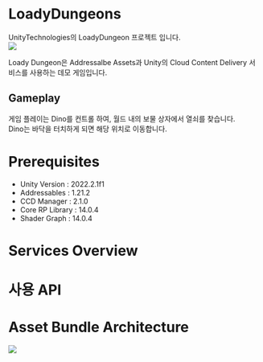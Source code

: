 # LoadyDungeons
UnityTechnologies의 LoadyDungeon 프로젝트 입니다.        
![](https://github.com/PlaywithGames/LoadyDungeons/blob/main/Docs/Overview/Overview_01.png)

Loady Dungeon은 Addressalbe Assets과 Unity의 Cloud Content Delivery 서비스를 사용하는 데모 게임입니다.         

## Gameplay
게임 플레이는 Dino를 컨트롤 하여, 월드 내의 보물 상자에서 열쇠를 찾습니다.    
Dino는 바닥을 터치하게 되면 해당 위치로 이동합니다.           

# Prerequisites
 - Unity Version : 2022.2.1f1
 - Addressables : 1.21.2
 - CCD Manager : 2.1.0
 - Core RP Library : 14.0.4
 - Shader Graph : 14.0.4

# Services Overview

# 사용 API


# Asset Bundle Architecture
![](https://github.com/PlaywithGames/LoadyDungeons/blob/main/Docs/Overview/Overview_02.png)
